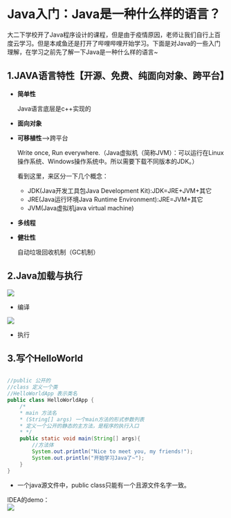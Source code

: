 # Java入门：Java是一种什么样的语言？

大二下学校开了Java程序设计的课程，但是由于疫情原因，老师让我们自行上百度云学习。但是本咸鱼还是打开了哔哩哔哩开始学习。下面是对Java的一些入门理解，在学习之前先了解一下Java是一种什么样的语言~

## 1.JAVA语言特性【开源、免费、纯面向对象、跨平台】

+ **简单性**

  Java语言底层是c++实现的

+ **面向对象**

+ **可移植性**-->跨平台

  Write once, Run everywhere.（Java虚拟机（简称JVM）：可以运行在Linux操作系统、Windows操作系统中。所以需要下载不同版本的JDK。）

  看到这里，来区分一下几个概念：
  + JDK(Java开发工具包Java Development Kit):JDK=JRE+JVM+其它
  + JRE(Java运行环境Java Runtime Environment):JRE=JVM+其它
  + JVM(Java虚拟机java virtual machine)

+ **多线程**

+ **健壮性**

  自动垃圾回收机制（GC机制）

## 2.Java加载与执行


![](http://njupt.xichi.xyz/blog/intro.png)

+ 编译

![](http://njupt.xichi.xyz/blog/compile.png)

+ 执行

## 3.写个HelloWorld
```java

//public 公开的
//class 定义一个类
//HelloWorldApp 表示类名
public class HelloWorldApp {
    /*
    * main 方法名
    * (String[] args) 一个main方法的形式参数列表
    * 定义一个公开的静态的主方法，是程序的执行入口
    * */
    public static void main(String[] args){
        //方法体
        System.out.println("Nice to meet you, my friends!");
        System.out.println("开始学习Java了~");
    }
}

```

+ 一个java源文件中，public class只能有一个且源文件名字一致。

IDEA的demo：  
![](http://njupt.xichi.xyz/blog/demo.png)
